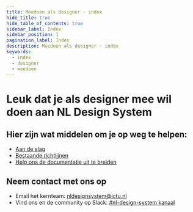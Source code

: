```yaml
---
title: Meedoen als designer - index
hide_title: true
hide_table_of_contents: true
sidebar_label: Index
sidebar_position: 1
pagination_label: Index
description: Meedoen als designer - index
keywords:
  - index
  - designer
  - meedoen
---
```


# Leuk dat je als designer mee wil doen aan NL Design System

## Hier zijn wat middelen om je op weg te helpen:

- [Aan de slag](01-aan-de-slag.md)
- [Bestaande richtlijnen](02-figma/README.md)
- [Help ons de documentatie uit te breiden](03-bijdrage-leveren.md)

## Neem contact met ons op

<!-- KLOPT DIT E-MAIL ADRESS? -->
- Email het kernteam: [nldesignsystem@ictu.nl](mailto:nldesignsystem@ictu.nl)
- Vind ons en de community op Slack: [#nl-design-system kanaal](https://praatmee.codefor.nl)

